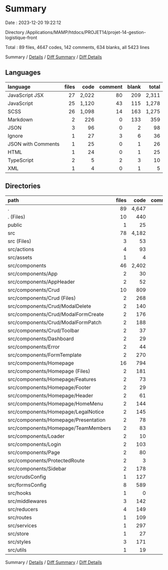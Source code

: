 # Summary

Date : 2023-12-20 19:22:12

Directory /Applications/MAMP/htdocs/PROJET14/projet-14-gestion-logistique-front

Total : 89 files,  4647 codes, 142 comments, 634 blanks, all 5423 lines

Summary / [Details](details.md) / [Diff Summary](diff.md) / [Diff Details](diff-details.md)

## Languages
| language | files | code | comment | blank | total |
| :--- | ---: | ---: | ---: | ---: | ---: |
| JavaScript JSX | 27 | 2,022 | 80 | 209 | 2,311 |
| JavaScript | 25 | 1,120 | 43 | 115 | 1,278 |
| SCSS | 26 | 1,098 | 14 | 163 | 1,275 |
| Markdown | 2 | 226 | 0 | 133 | 359 |
| JSON | 3 | 96 | 0 | 2 | 98 |
| Ignore | 1 | 27 | 3 | 6 | 36 |
| JSON with Comments | 1 | 25 | 0 | 1 | 26 |
| HTML | 1 | 24 | 0 | 1 | 25 |
| TypeScript | 2 | 5 | 2 | 3 | 10 |
| XML | 1 | 4 | 0 | 1 | 5 |

## Directories
| path | files | code | comment | blank | total |
| :--- | ---: | ---: | ---: | ---: | ---: |
| . | 89 | 4,647 | 142 | 634 | 5,423 |
| . (Files) | 10 | 440 | 5 | 147 | 592 |
| public | 1 | 25 | 0 | 0 | 25 |
| src | 78 | 4,182 | 137 | 487 | 4,806 |
| src (Files) | 3 | 53 | 4 | 9 | 66 |
| src/actions | 4 | 93 | 25 | 23 | 141 |
| src/assets | 1 | 4 | 0 | 1 | 5 |
| src/components | 46 | 2,402 | 81 | 318 | 2,801 |
| src/components/App | 2 | 30 | 1 | 7 | 38 |
| src/components/AppHeader | 2 | 52 | 3 | 9 | 64 |
| src/components/Crud | 10 | 809 | 30 | 91 | 930 |
| src/components/Crud (Files) | 2 | 268 | 8 | 34 | 310 |
| src/components/Crud/ModalDelete | 2 | 140 | 4 | 16 | 160 |
| src/components/Crud/ModalFormCreate | 2 | 176 | 8 | 16 | 200 |
| src/components/Crud/ModalFormPatch | 2 | 188 | 9 | 17 | 214 |
| src/components/Crud/Toolbar | 2 | 37 | 1 | 8 | 46 |
| src/components/Dashboard | 2 | 29 | 1 | 7 | 37 |
| src/components/Error | 2 | 44 | 0 | 6 | 50 |
| src/components/FormTemplate | 2 | 270 | 27 | 25 | 322 |
| src/components/Homepage | 16 | 794 | 12 | 113 | 919 |
| src/components/Homepage (Files) | 2 | 181 | 11 | 34 | 226 |
| src/components/Homepage/Features | 2 | 73 | 0 | 11 | 84 |
| src/components/Homepage/Footer | 2 | 29 | 0 | 6 | 35 |
| src/components/Homepage/Header | 2 | 61 | 0 | 8 | 69 |
| src/components/Homepage/HomeMenu | 2 | 144 | 0 | 21 | 165 |
| src/components/Homepage/LegalNotice | 2 | 145 | 0 | 10 | 155 |
| src/components/Homepage/Presentation | 2 | 78 | 1 | 11 | 90 |
| src/components/Homepage/TeamMembers | 2 | 83 | 0 | 12 | 95 |
| src/components/Loader | 2 | 10 | 1 | 5 | 16 |
| src/components/Login | 2 | 103 | 1 | 14 | 118 |
| src/components/Page | 2 | 80 | 1 | 15 | 96 |
| src/components/ProtectedRoute | 2 | 3 | 1 | 3 | 7 |
| src/components/Sidebar | 2 | 178 | 3 | 23 | 204 |
| src/crudsConfig | 1 | 127 | 0 | 8 | 135 |
| src/formsConfig | 8 | 589 | 6 | 41 | 636 |
| src/hooks | 1 | 0 | 0 | 2 | 2 |
| src/middlewares | 3 | 142 | 1 | 14 | 157 |
| src/reducers | 4 | 149 | 1 | 19 | 169 |
| src/routes | 1 | 109 | 1 | 9 | 119 |
| src/services | 1 | 297 | 7 | 14 | 318 |
| src/store | 1 | 27 | 6 | 8 | 41 |
| src/styles | 3 | 171 | 5 | 19 | 195 |
| src/utils | 1 | 19 | 0 | 2 | 21 |

Summary / [Details](details.md) / [Diff Summary](diff.md) / [Diff Details](diff-details.md)